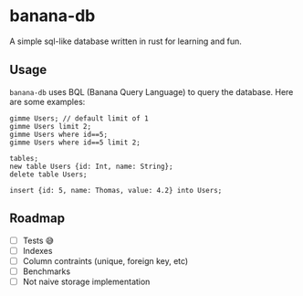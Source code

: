 # banana-db

A simple sql-like database written in rust for learning and fun.

## Usage

`banana-db` uses BQL (Banana Query Language) to query the database. Here are some examples:

```
gimme Users; // default limit of 1
gimme Users limit 2;
gimme Users where id==5;
gimme Users where id==5 limit 2;

tables;
new table Users {id: Int, name: String};
delete table Users;

insert {id: 5, name: Thomas, value: 4.2} into Users;
```

## Roadmap

- [ ] Tests 😅
- [ ] Indexes
- [ ] Column contraints (unique, foreign key, etc)
- [ ] Benchmarks
- [ ] Not naive storage implementation
